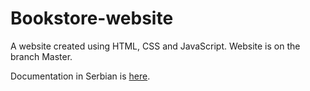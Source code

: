 # Bookstore-website
A website created using HTML, CSS and JavaScript. Website is on the branch Master. 

Documentation in Serbian is [here](https://github.com/user-attachments/files/17760003/Documentation.pdf).
